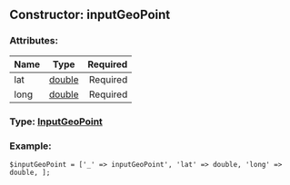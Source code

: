 ## Constructor: inputGeoPoint  

### Attributes:

| Name     |    Type       | Required |
|----------|:-------------:|---------:|
|lat|[double](../types/double.md) | Required|
|long|[double](../types/double.md) | Required|



### Type: [InputGeoPoint](../types/InputGeoPoint.md)


### Example:

```
$inputGeoPoint = ['_' => inputGeoPoint', 'lat' => double, 'long' => double, ];
```